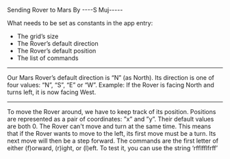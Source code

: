 Sending Rover to Mars By ----S Muj-----

What needs to be set as constants in the app entry:
- The grid’s size
- The Rover’s default direction
- The Rover’s default position
- The list of commands

-------------------------

Our Mars Rover’s default direction is “N” (as North). Its direction is one of four values: “N”, “S”, “E”
or “W”.
Example: If the Rover is facing North and turns left, it is now facing West.

-------------------------

To move the Rover around, we have to keep track of its position. Positions are represented as a pair
of coordinates: ”x” and ”y”. Their default values are both 0.
The Rover can't move and turn at the same time. This means that if the Rover wants to move to the
left, its first move must be a turn. Its next move will then be a step forward.
The commands are the first letter of either (f)orward, (r)ight, or (l)eft.
To test it, you can use the string ‘rfflfflfrff’
